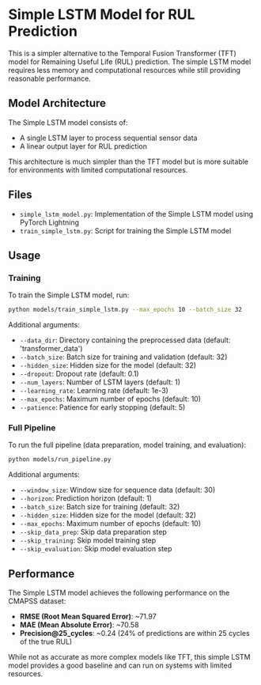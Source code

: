 # Simple LSTM Model for RUL Prediction

This is a simpler alternative to the Temporal Fusion Transformer (TFT) model for Remaining Useful Life (RUL) prediction. The simple LSTM model requires less memory and computational resources while still providing reasonable performance.

## Model Architecture

The Simple LSTM model consists of:
- A single LSTM layer to process sequential sensor data
- A linear output layer for RUL prediction

This architecture is much simpler than the TFT model but is more suitable for environments with limited computational resources.

## Files

- `simple_lstm_model.py`: Implementation of the Simple LSTM model using PyTorch Lightning
- `train_simple_lstm.py`: Script for training the Simple LSTM model

## Usage

### Training

To train the Simple LSTM model, run:

```bash
python models/train_simple_lstm.py --max_epochs 10 --batch_size 32
```

Additional arguments:
- `--data_dir`: Directory containing the preprocessed data (default: 'transformer_data')
- `--batch_size`: Batch size for training and validation (default: 32)
- `--hidden_size`: Hidden size for the model (default: 32)
- `--dropout`: Dropout rate (default: 0.1)
- `--num_layers`: Number of LSTM layers (default: 1)
- `--learning_rate`: Learning rate (default: 1e-3)
- `--max_epochs`: Maximum number of epochs (default: 10)
- `--patience`: Patience for early stopping (default: 5)

### Full Pipeline

To run the full pipeline (data preparation, model training, and evaluation):

```bash
python models/run_pipeline.py
```

Additional arguments:
- `--window_size`: Window size for sequence data (default: 30)
- `--horizon`: Prediction horizon (default: 1)
- `--batch_size`: Batch size for training (default: 32)
- `--hidden_size`: Hidden size for the model (default: 32)
- `--max_epochs`: Maximum number of epochs (default: 10)
- `--skip_data_prep`: Skip data preparation step
- `--skip_training`: Skip model training step
- `--skip_evaluation`: Skip model evaluation step

## Performance

The Simple LSTM model achieves the following performance on the CMAPSS dataset:
- **RMSE (Root Mean Squared Error)**: ~71.97
- **MAE (Mean Absolute Error)**: ~70.58
- **Precision@25_cycles**: ~0.24 (24% of predictions are within 25 cycles of the true RUL)

While not as accurate as more complex models like TFT, this simple LSTM model provides a good baseline and can run on systems with limited resources. 